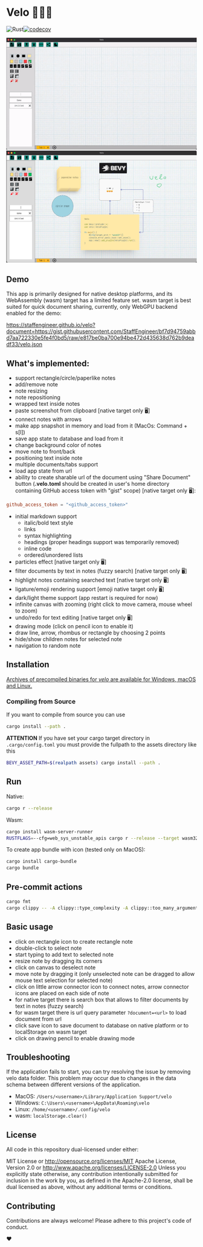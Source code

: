 # Velo 🚵‍♀️🚵
![Rust](https://img.shields.io/badge/Rust-lang-000000.svg?style=flat&logo=rust)[![codecov](https://codecov.io/gh/StaffEngineer/velo/branch/main/graph/badge.svg?token=QGEKLM6ZDF)](https://codecov.io/gh/StaffEngineer/velo)

![velo](./velo.gif)
![alt text](velo.png "Velo")

## Demo

This app is primarily designed for native desktop platforms, and its
WebAssembly (wasm) target has a limited feature set. wasm target is best
suited for quick document sharing, currently, only WebGPU backend enabled for the demo:

  [<https://staffengineer.github.io/velo?document=https://gist.githubusercontent.com/StaffEngineer/bf7d94759abbd7aa722330e5fe4f0bd5/raw/e817be0ba700e94be472d435638d762b9deadf33/velo.json>](https://staffengineer.github.io/velo?document=https://gist.githubusercontent.com/StaffEngineer/bf7d94759abbd7aa722330e5fe4f0bd5/raw/e817be0ba700e94be472d435638d762b9deadf33/velo.json)

## What\'s implemented:
-   support rectangle/circle/paperlike notes
-   add/remove note
-   note resizing
-   note repositioning
-   wrapped text inside notes
-   paste screenshot from clipboard [native target only 🖥️] 
-   connect notes with arrows
-   make app snapshot in memory and load from it (MacOs: Command + s\[l\])
-   save app state to database and load from it
-   change background color of notes
-   move note to front/back
-   positioning text inside note
-   multiple documents/tabs support
-   load app state from url
-   ability to create sharable url of the document using \"Share
    Document\" button (**.velo.toml** should be created in user's home
    directory containing GitHub access token with \"gist\" scope) [native target only 🖥️]:

   ```toml
   github_access_token = "<github_access_token>"
   ```

- initial markdown support
  - italic/bold text style
  - links
  - syntax highlighting
  - headings (proper headings support was temporarily removed)
  - inline code
  - ordered/unordered lists
- particles effect [native target only 🖥️]
- filter documents by text in notes (fuzzy search) [native target only 🖥️]
- highlight notes containing searched text [native target only 🖥️]
- ligature/emoji rendering support [emoji native target only 🖥️]
- dark/light theme support (app restart is required for now)
- infinite canvas with zooming (right click to move camera, mouse wheel to zoom)
- undo/redo for text editing [native target only 🖥️]
- drawing mode (click on pencil icon to enable it)
- draw line, arrow, rhombus or rectangle by choosing 2 points
- hide/show children notes for selected note
- navigation to random note

## Installation

[Archives of precompiled binaries for *velo* are available for Windows, macOS
and Linux.](https://github.com/StaffEngineer/velo/releases/latest)

### Compiling from Source

If you want to compile from source you can use 
```sh
cargo install --path .
```

**ATTENTION**
If you have set your cargo target directory in `.cargo/config.toml` you must provide the fullpath to the assets directory like this
```sh
BEVY_ASSET_PATH=$(realpath assets) cargo install --path .
```

## Run

Native:

```sh
cargo r --release
```

Wasm:

```sh
cargo install wasm-server-runner
RUSTFLAGS=--cfg=web_sys_unstable_apis cargo r --release --target wasm32-unknown-unknown
```

To create app bundle with icon (tested only on MacOS):

```sh
cargo install cargo-bundle
cargo bundle
```

## Pre-commit actions

```sh
cargo fmt
cargo clippy -- -A clippy::type_complexity -A clippy::too_many_arguments
```

## Basic usage

- click on rectangle icon to create rectangle note
- double-click to select note
- start typing to add text to selected note
- resize note by dragging its corners
- click on canvas to deselect note
- move note by dragging it (only unselected note can be dragged to allow mouse text selection for selected note)
- click on little arrow connector icon to connect notes, arrow connector icons are placed on each side of note
- for native target there is search box that allows to filter documents by text in notes (fuzzy search)
- for wasm target there is url query parameter `?document=<url>` to load document from url
- click save icon to save document to database on native platform or to localStorage on wasm target
- click on drawing pencil to enable drawing mode

## Troubleshooting

If the application fails to start, you can try resolving the issue by removing velo data folder. This problem may occur due to changes in the data schema between different versions of the application.

- MacOS: `/Users/<username>/Library/Application Support/velo`
- Windows: `C:\Users\<username>\AppData\Roaming\velo`
- Linux: `/home/<username>/.config/velo`
- wasm: `localStorage.clear()`

## License
All code in this repository dual-licensed under either:

MIT License or http://opensource.org/licenses/MIT
Apache License, Version 2.0 or http://www.apache.org/licenses/LICENSE-2.0
Unless you explicitly state otherwise, any contribution intentionally submitted for inclusion in the work by you, as defined in the Apache-2.0 license, shall be dual licensed as above, without any additional terms or conditions.

## Contributing
Contributions are always welcome! Please adhere to this project\'s code
of conduct.

❤️
